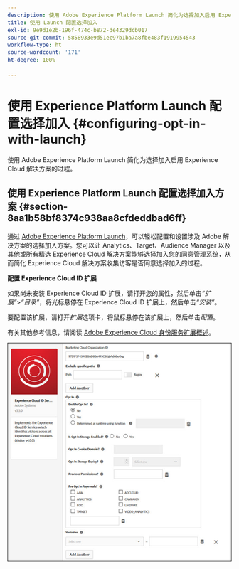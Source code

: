 ```yaml
---
description: 使用 Adobe Experience Platform Launch 简化为选择加入启用 Experience Cloud 解决方案的过程。
title: 使用 Launch 配置选择加入
exl-id: 9e9d1e2b-196f-474c-b872-de4329dcb017
source-git-commit: 5858933e9d51ec97b1ba7a8fbe483f1919954543
workflow-type: ht
source-wordcount: '171'
ht-degree: 100%

---
```


# 使用 Experience Platform Launch 配置选择加入 {#configuring-opt-in-with-launch}

使用 Adobe Experience Platform Launch 简化为选择加入启用 Experience Cloud 解决方案的过程。

## 使用 Experience Platform Launch 配置选择加入方案 {#section-8aa1b58bf8374c938aa8cfdeddbad6ff}

通过 [Adobe Experience Platform Launch](https://experienceleague.adobe.com/docs/experience-platform/tags/home.html)，可以轻松配置和设置涉及 Adobe 解决方案的选择加入方案。您可以让 Analytics、Target、Audience Manager 以及其他或所有精选 Experience Cloud 解决方案能够选择加入您的同意管理系统，从而简化 Experience Cloud 解决方案收集访客是否同意选择加入的过程。

**配置 Experience Cloud ID 扩展**

如果尚未安装 Experience Cloud ID 扩展，请打开您的属性，然后单击&#x200B;*“扩展”*>*“目录”*，将光标悬停在 Experience Cloud ID 扩展上，然后单击&#x200B;*“安装”*。

要配置该扩展，请打开&#x200B;*扩展*&#x200B;选项卡，将鼠标悬停在该扩展上，然后单击&#x200B;*配置*。

有关其他参考信息，请阅读 [Adobe Experience Cloud 身份服务扩展概述](https://experienceleague.adobe.com/docs/experience-platform/tags/extensions/client/id-service/overview.html)。

![](assets/optin-launch.jpg)
